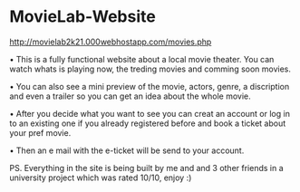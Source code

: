 # MovieLab-Website

http://movielab2k21.000webhostapp.com/movies.php


• This is a fully functional website about a local movie theater. You can watch whats is playing now, the treding movies and comming soon movies.

• You can also see a mini preview of the movie, actors, genre, a discription and even a trailer so you can get an idea about the whole movie.

• After you decide what you want to see you can creat an account or log in to an existing one if you already registered before and book a ticket about your pref movie.

• Then an e mail with the e-ticket will be send to your account.


PS. Everything in the site is being built by me and and 3 other friends in a university project which was rated 10/10, enjoy :)
